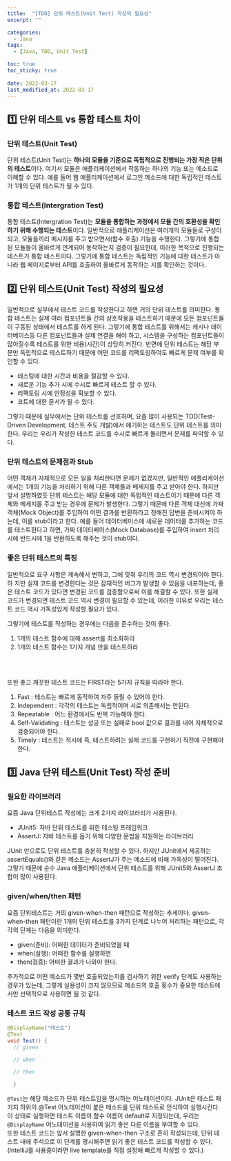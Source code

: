 ```yaml
---
title:  "[TDD] 단위 테스트(Unit Test) 작성의 필요성"
excerpt: ""

categories:
  - Java
tags:
  - [Java, TDD, Unit Test]

toc: true
toc_sticky: true
 
date: 2022-03-17
last_modified_at: 2022-03-17
---
```


## 1️⃣ 단위 테스트 vs 통합 테스트 차이
### 단위 테스트(Unit Test)
단위 테스트(Unit Test)는 <strong>하나의 모듈을 기준으로 독립적으로 진행되는 가장 작은 단위의 테스트</strong>이다.
여기서 모듈은 애플리케이션에서 작동하는 하나의 기능 또는 메소드로 이해할 수 있다.
예를 들어 웹 애플리케이션에서 로그인 메소드에 대한 독립적인 테스트가 1개의 단위 테스트가 될 수 있다.

### 통합 테스트(Intergration Test)
통합 테스트(Intergration Test)는 <strong>모듈을 통합하는 과정에서 모듈 간의 호환성을 확인하기 위해 수행되는 테스트</strong>이다.
일반적으로 애플리케이션은 여러개의 모듈들로 구성이 되고, 모듈들끼리 메시지를 주고 받으면서(함수 호출) 기능을 수행한다.
그렇기에 통합된 모듈들이 올바르게 연계되어 동작하는지 검증이 필요한데, 이러한 목적으로 진행되는 테스트가 통합 테스트이다.
그렇기에 통합 테스트는 독립적인 기능에 대한 테스트가 아니라 웹 페이지로부터 API를 호출하여 올바르게 동작하는 지를 확인하는 것이다.

## 2️⃣ 단위 테스트(Unit Test) 작성의 필요성
일반적으로 실무에서 테스트 코드를 작성한다고 하면 거의 단위 테스트를 의미한다.
통합 테스트는 실제 여러 컴포넌트들 간의 상호작용을 테스트하기 때문에 모든 컴포넌트들이 구동된 상태에서 테스트를 하게 된다.
그렇기에 통합 테스트를 위해서는 캐시나 데이터베이스등 다른 컴포넌트들과 실제 연결을 해야 하고, 시스템을 구성하는 컴포넌트들이 많아질수록 테스트를 위한 비용(시간)이 상당히 커진다.
반면에 단위 테스트는 해당 부분만 독립적으로 테스트하기 때문에 어떤 코드를 리팩토링하여도 빠르게 문제 여부를 확인할 수 있다.

- 테스팅에 대한 시간과 비용을 절감할 수 있다.
- 새로운 기능 추가 시에 수시로 빠르게 테스트 할 수 있다.
- 리팩토링 시에 안정성을 확보할 수 있다.
- 코트에 대한 문서가 될 수 있다.

그렇기 때문에 실무에서는 단위 테스트를 선호하며, 요즘 많이 사용되는 TDD(Test-Driven Development, 테스트 주도 개발)에서 얘기하는 테스트도 단위 테스트를 의미한다.
우리는 우리가 작성한 테스트 코드를 수시로 빠르게 돌리면서 문제를 파악할 수 있다.

### 단위 테스트의 문제점과 Stub
어떤 객체가 자체적으로 모든 일을 처리한다면 문제가 없겠지만, 일반적인 애플리케이션에서는 1개의 기능을 처리하기 위해 다른 객체들과 메세지를 주고 받아야 한다. 
하지만 앞서 설명하였듯 단위 테스트는 해당 모듈에 대한 독립적인 테스트이기 때문에 다른 객체와 메세지를 주고 받는 경우에 문제가 발생한다. 
그렇기 때문에 다른 객체 대신에 가짜 객체(Mock Object)를 주입하여 어떤 결과를 반환하라고 정해진 답변을 준비시켜야 하는데, 이를 stub이라고 한다.
예를 들어 데이터베이스에 새로운 데이터를 추가하는 코드를 테스트한다고 하면, 가짜 데이터베이스(Mock Database)를 주입하여 insert 처리 시에 반드시에 1을 반환하도록 해주는 것이 stub이다.

### 좋은 단위 테스트의 특징
일반적으로 요구 사항은 계속해서 변하고, 그에 맞춰 우리의 코드 역시 변경되어야 한다. 하
지만 실제 코드를 변경한다는 것은 잠재적인 버그가 발생할 수 있음을 내포하는데, 좋은 테스트 코드가 있다면 변경된 코드를 검증함으로써 이를 해결할 수 있다. 
또한 실제 코드가 변경되면 테스트 코드 역시 변경이 필요할 수 있는데, 이러한 이유로 우리는 테스트 코드 역시 가독성있게 작성할 필요가 있다.

그렇기에 테스트를 작성하는 경우에는 다음을 준수하는 것이 좋다.

1. 1개의 테스트 함수에 대해 assert를 최소화하라
2. 1개의 테스트 함수는 1가지 개념 만을 테스트하라
<br>
<br>

또한 좋고 깨끗한 테스트 코드는 FIRST라는 5가지 규칙을 따라야 한다.

1. Fast
  : 테스트는 빠르게 동작하여 자주 돌릴 수 있어야 한다.
2. Independent
  : 각각의 테스트는 독립적이며 서로 의존해서는 안된다.
3. Repeatable
  : 어느 환경에서도 반복 가능해야 한다.
4. Self-Validating 
  : 테스트는 성공 또는 실패로 bool 값으로 결과를 내어 자체적으로 검증되어야 한다.
5. Timely
  : 테스트는 적시에 즉, 테스트하려는 실제 코드를 구현하기 직전에 구현해야 한다.


## 3️⃣ Java 단위 테스트(Unit Test) 작성 준비
### 필요한 라이브러리
요즘 Java 단위테스트 작성에는 크게 2가지 라이브러리가 사용된다.

- JUnit5: 자바 단위 테스트를 위한 테스팅 프레임워크
- AssertJ: 자바 테스트를 돕기 위해 다양한 문법을 지원하는 라이브러리

JUnit 만으로도 단위 테스트를 충분히 작성할 수 있다. 
하지만 JUnit에서 제공하는 assertEquals()와 같은 메소드는 AssertJ가 주는 메소드에 비해 가독성이 떨어진다. 
그렇기 때문에 순수 Java 애플리케이션에서 단위 테스트를 위해 JUnit5와 AssertJ 조합이 많이 사용된다.

### given/when/then 패턴
요즘 단위테스트는 거의 given-when-then 패턴으로 작성하는 추세이다. 
given-when-then 패턴이란 1개의 단위 테스트를 3가지 단계로 나누어 처리하는 패턴으로, 각각의 단계는 다음을 의미한다.

- given(준비): 어떠한 데이터가 준비되었을 때
- when(실행): 어떠한 함수를 실행하면
- then(검증): 어떠한 결과가 나와야 한다.

추가적으로 어떤 메소드가 몇번 호출되었는지를 검사하기 위한 verify 단계도 사용하는 경우가 있는데, 그렇게 실용성이 크지 않으므로 메소드의 호출 횟수가 중요한 테스트에서만 선택적으로 사용하면 될 것 같다.

### 테스트 코드 작성 공통 규칙
```java
@DisplayName("테스트") 
@Test 
void Test() {    
  // given

  // when 

  // then 

  }
```
`@Test`는 해당 메소드가 단위 테스트임을 명시하는 어노테이션이다. 
JUnit은 테스트 패키지 하위의 @Test 어노테이션이 붙은 메소드를 단위 테스트로 인식하여 실행시킨다.<br>
이 상태로 실행하면 테스트 이름이 함수 이름이 default로 지정되는데, 우리는 `@DisplayName` 어노테이션을 사용하여 읽기 좋은 다른 이름을 부여할 수 있다.<br>
또한 테스트 코드는 앞서 설명한 given-when-then 구조로 흔히 작성되는데, 단위 테스트 내에 주석으로 이 단계를 명시해주면 읽기 좋은 테스트 코드를 작성할 수 있다. 
(IntelliJ를 사용중이라면 live template를 직접 설정해 빠르게 작성할 수 있다.)

